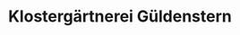 ---
title: "Klostergärtnerei Güldenstern"
url: /muehlberg-elbe/klostergaertnerei-gueldenstern/
shop: Lebensmittel
---